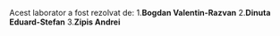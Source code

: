 Acest laborator a fost rezolvat de:
1.**Bogdan Valentin-Razvan**
2.**Dinuta Eduard-Stefan**
3.**Zipis Andrei**
